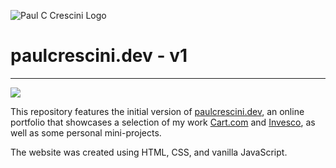 ![Paul C Crescini Logo](assets/img/logo.png)

# paulcrescini.dev - v1

---

![](assets/img/paulcrescini-dev.gif)

This repository features the initial version of [paulcrescini.dev](https://paulcrescini.dev), an online portfolio that showcases a selection of my work [Cart.com](https://cart.com) and [Invesco](https://www.invesco.com/corporate/en/home.html), as well as some personal mini-projects.

The website was created using HTML, CSS, and vanilla JavaScript.
